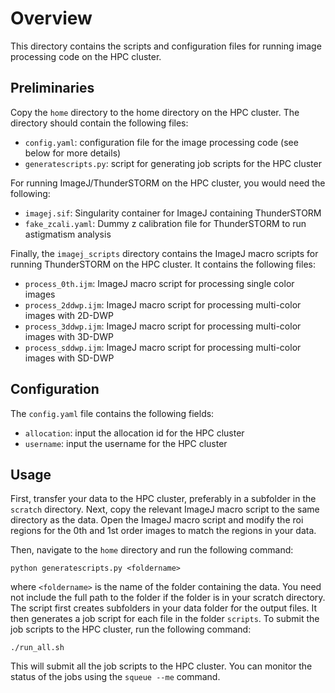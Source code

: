 # Overview

This directory contains the scripts and configuration files for running image processing code on the HPC cluster.

## Preliminaries
Copy the `home` directory to the home directory on the HPC cluster. The directory should contain the following files:
- `config.yaml`: configuration file for the image processing code (see below for more details) 
- `generatescripts.py`: script for generating job scripts for the HPC cluster

For running ImageJ/ThunderSTORM on the HPC cluster, you would need the following:
- `imagej.sif`: Singularity container for ImageJ containing ThunderSTORM
- `fake_zcali.yaml`: Dummy z calibration file for ThunderSTORM to run astigmatism analysis

Finally, the `imagej_scripts` directory contains the ImageJ macro scripts for running ThunderSTORM on the HPC cluster. It contains the following files:
- `process_0th.ijm`: ImageJ macro script for processing single color images
- `process_2ddwp.ijm`: ImageJ macro script for processing multi-color images with 2D-DWP
- `process_3ddwp.ijm`: ImageJ macro script for processing multi-color images with 3D-DWP
- `process_sddwp.ijm`: ImageJ macro script for processing multi-color images with SD-DWP

## Configuration
The `config.yaml` file contains the following fields:
- `allocation`: input the allocation id for the HPC cluster
- `username`: input the username for the HPC cluster

## Usage
First, transfer your data to the HPC cluster, preferably in a subfolder in the `scratch` directory. Next, copy the relevant ImageJ macro script to the same directory as the data. Open the ImageJ macro script and modify the roi regions for the 0th and 1st order images to match the regions in your data.

Then, navigate to the `home` directory and run the following command:
```
python generatescripts.py <foldername>
```
where `<foldername>` is the name of the folder containing the data. You need not include the full path to the folder if the folder is in your scratch directory. The script first creates subfolders in your data folder for the output files. It then generates a job script for each file in the folder `scripts`. To submit the job scripts to the HPC cluster, run the following command:
```
./run_all.sh
```
This will submit all the job scripts to the HPC cluster. You can monitor the status of the jobs using the `squeue --me` command.